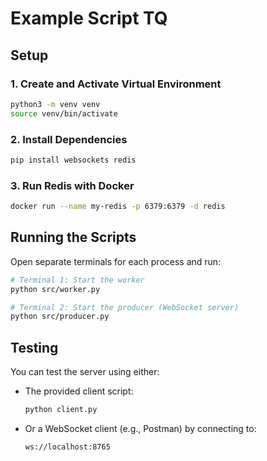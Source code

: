 # Example Script TQ

## Setup

### 1. Create and Activate Virtual Environment

```bash
python3 -m venv venv
source venv/bin/activate
```

### 2. Install Dependencies

```bash
pip install websockets redis
```

### 3. Run Redis with Docker

```bash
docker run --name my-redis -p 6379:6379 -d redis
```

## Running the Scripts

Open separate terminals for each process and run:

```bash
# Terminal 1: Start the worker
python src/worker.py

# Terminal 2: Start the producer (WebSocket server)
python src/producer.py
```

## Testing

You can test the server using either:

- The provided client script:
  ```bash
  python client.py
  ```
- Or a WebSocket client (e.g., Postman) by connecting to:
  ```
  ws://localhost:8765
  ```